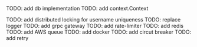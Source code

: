 TODO: add db implementation
TODO: add context.Context

TODO: add distributed locking for username uniqueness
TODO: replace logger
TODO: add grpc gateway
TODO: add rate-limiter
TODO: add redis
TODO: add AWS queue
TODO: add docker
TODO: add circut breaker
TODO: add retry


